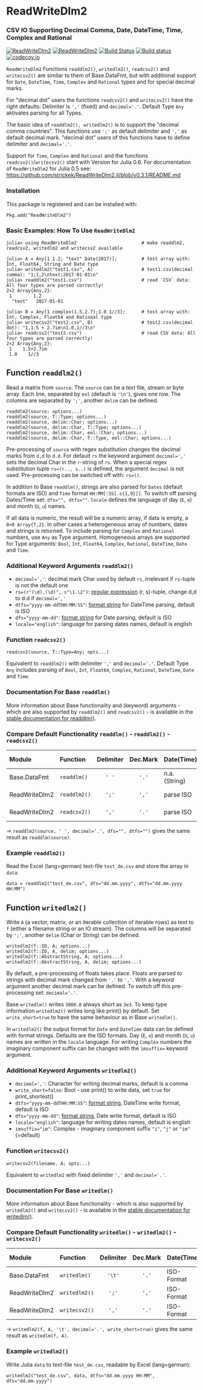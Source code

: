 # ReadWriteDlm2 
### CSV IO Supporting Decimal Comma, Date, DateTime, Time, Complex and Rational
[![ReadWriteDlm2](http://pkg.julialang.org/badges/ReadWriteDlm2_0.5.svg)](http://pkg.julialang.org/?pkg=ReadWriteDlm2) [![ReadWriteDlm2](http://pkg.julialang.org/badges/ReadWriteDlm2_0.6.svg)](http://pkg.julialang.org/?pkg=ReadWriteDlm2) [![Build Status](https://travis-ci.org/strickek/ReadWriteDlm2.jl.svg?branch=master)](https://travis-ci.org/strickek/ReadWriteDlm2.jl)   [![Build status](https://ci.appveyor.com/api/projects/status/ojv8nnuw63kh9yba/branch/master?svg=true)](https://ci.appveyor.com/project/strickek/readwritedlm2-jl/branch/master)  [![codecov.io](http://codecov.io/github/strickek/ReadWriteDlm2.jl/coverage.svg?branch=master)](http://codecov.io/github/strickek/ReadWriteDlm2.jl?branch=master)

`ReadWriteDlm2` Functions `readdlm2()`, `writedlm2()`, `readcsv2()` and `writecsv2()` are similar to them of Base.DataFmt, but with additional support for `Date`, `DateTime`, `Time`, `Complex` and `Rational` types and for special decimal marks. 

For "decimal dot" users the functions `readcsv2()` and `writecsv2()` have the right defaults: Delimiter is `','` (fixed) and `decimal='.'`. Default Type `Any` aktivates parsing for all Types.

The basic idea of `readdlm2(), writedlm2()` is to support the "decimal comma countries". This functions use 
`';'` as default delimiter and `','` as default decimal mark. "decimal dot" users of this functions have to define 
delimiter and `decimal='.'`. 

Support for `Time`, `Complex` and `Rational` and the functions `readcsv2()`/`writecsv2()` start with Version for Julia 0.6.
For documentation of `ReadWriteDlm2` for Julia 0.5 see: https://github.com/strickek/ReadWriteDlm2.jl/blob/v0.3.1/README.md

### Installation
This package is registered and can be installed with:
```
Pkg.add("ReadWriteDlm2")
```

### Basic Examples: How To Use `ReadWriteDlm2`
```
julia> using ReadWriteDlm2                        # make readdlm2, readcsv2, writedlm2 and writecsv2 available

julia> A = Any[1 1.2; "text" Date(2017)];         # test array with: Int, Float64, String and Date type
julia> writedlm2("test1.csv", A)                  # test1.csv(decimal comma): "1;1,2\ntext;2017-01-01\n"
julia> readdlm2("test1.csv")                      # read `CSV` data: All four types are parsed correctly!
2×2 Array{Any,2}:
 1        1.2
  "text"   2017-01-01
  
julia> B = Any[1 complex(1.5,2.7);1.0 1//3];      # test array with: Int, Complex, Float64 and Rational type
julia> writecsv2("test2.csv", B)                  # test2.csv(decimal dot): "1,1.5 + 2.7im\n1.0,1//3\n"
julia> readcsv2("test2.csv")                      # read CSV data: All four types are parsed correctly!
2×2 Array{Any,2}:
 1    1.5+2.7im
 1.0    1//3 
```

## Function `readdlm2()`
Read a matrix from `source`. The `source` can be a text file, stream or byte array. Each line, separated
by `eol` (default is `'\n'`), gives one row. The columns are separated by `';'`, another `delim` can be defined. 

    readdlm2(source; options...)
    readdlm2(source, T::Type; options...)
    readdlm2(source, delim::Char; options...)
    readdlm2(source, delim::Char, T::Type; options...)
    readdlm2(source, delim::Char, eol::Char; options...)
    readdlm2(source, delim::Char, T::Type, eol::Char; options...)

Pre-processing of `source` with regex substitution changes the decimal marks from `d,d` to `d.d`.
For default `rs` the keyword argument `decimal=','` sets the decimal Char in the `r`-string of `rs`.
When a special regex substitution tuple `rs=(r.., s..)` is defined, the argument `decimal` is not used.
Pre-processing can be switched off with: `rs=()`.

In addition to Base `readdlm()`, strings are also parsed for `Dates` (default formats are ISO) and
`Time` format `HH:MM[:SS[.s{1,9}]]`. To switch off parsing Dates/Time set: `dfs="", dtfs=""`.
`locale` defines the language of day (`E`, `e`) and month (`U`, `u`) names.

If all data is numeric, the result will be a numeric array, if data is empty, a `0×0 Array{T,2}`. In other cases
a heterogeneous array of numbers, dates and strings is returned. To include parsing for `Complex` and 
`Rational` numbers, use `Any` as Type argument. Homogeneous arrays are supported for Type arguments:
`Bool`, `Int`, `Float64`, `Complex`, `Rational`, `DateTime`, `Date` and `Time`.

### Additional Keyword Arguments `readdlm2()`
* `decimal=','`: decimal mark Char used by default `rs`, irrelevant if `rs`-tuple is not the default one
* `rs=(r"(\d),(\d)", s"\1.\2")`: [regular expression](https://docs.julialang.org/en/stable/manual/strings/#Regular-Expressions-1) (r, s)-tuple, change d,d to d.d if `decimal=','`
* `dtfs="yyyy-mm-ddTHH:MM:SS"`: [format string](https://docs.julialang.org/en/stable/stdlib/dates/#Base.Dates.DateFormat) for DateTime parsing, default is ISO
* `dfs="yyyy-mm-dd"`: [format string](https://docs.julialang.org/en/stable/stdlib/dates/#Base.Dates.DateFormat) for Date parsing, default is ISO
* `locale="english"`: language for parsing dates names, default is english

### Function `readcsv2()`

    readcsv2(source, T::Type=Any; opts...)

Equivalent to `readdlm2()` with delimiter `','` and `decimal='.'`. Default Type `Any` includes parsing
of `Bool`, `Int`, `Float64`, `Complex`, `Rational`, `DateTime`, `Date` and `Time`.

### Documentation For Base `readdlm()`
More information about Base functionality and (keyword) arguments - which are also 
supported by `readdlm2()` and `readcsv2()` - is available in the 
[stable documentation for readdlm()](https://docs.julialang.org/en/stable/stdlib/io-network/#Base.DataFmt.readdlm-Tuple{Any,Char,Type,Char}). 

### Compare Default Functionality `readdlm()` - `readdlm2()` - `readcsv2()`
| Module        | Function               | Delimiter  | Dec.Mark  | Date(Time)   | Complex, Rational |
|:------------- |:-----------------------|:----------:|:---------:|:-------------|:------------------|
| Base.DataFmt  | `readdlm()`            | `' '`      | `'.'`     | n.a. (String)| n.a. (String)     |
| ReadWriteDlm2 | `readdlm2()`           | `';'`      | `','`     | parse ISO    | Optional (Type)   |
| ReadWriteDlm2 | `readcsv2()`           | `','`      | `'.'`     | parse ISO    | Default (Type=Any)|

-> `readdlm2(source, ' ', decimal='.', dfs="", dtfs="")` gives the same result as `readdlm(source)`.

### Example `readdlm2()`
Read the Excel (lang=german) text-file `test_de.csv` and store the array in `data`:
```
data = readdlm2("test_de.csv", dfs="dd.mm.yyyy", dtfs="dd.mm.yyyy HH:MM")
```



## Function `writedlm2()`
Write `A` (a vector, matrix, or an iterable collection of iterable rows) as text to `f` 
(either a filename string or an IO stream). The columns will be separated by `';'`,
another `delim` (Char or String) can be defined.

    writedlm2(f::IO, A; options...)
    writedlm2(f::IO, A, delim; options...)
    writedlm2(f::AbstractString, A; options...)
    writedlm2(f::AbstractString, A, delim; options...)

By default, a pre-processing of floats takes place. Floats are parsed to strings
with decimal mark changed from `'.'` to `','`. With a keyword argument
another decimal mark can be defined. To switch off this pre-processing set: `decimal='.'`.

Base `writedlm()` writes `3000.0` always short as `3e3`. To keep type information
`writedlm2()` writes long like print() by default. Set `write_short=true` to have 
the same behaviour as in Base `writedlm()`.

In `writedlm2()` the output format for `Date` and `DateTime` data can be defined with format strings.
Defaults are the ISO formats. Day (`E`, `e`) and month (`U`, `u`) names are written in
the `locale` language. For writing `Complex` numbers the imaginary component suffix can be changed with the
`imsuffix=` keyword argument.

### Additional Keyword Arguments `writedlm2()`
* `decimal=','`: Character for writing decimal marks, default is a comma
* `write_short=false`: Bool - use print() to write data, set `true` for print_shortest()
* `dtfs="yyyy-mm-ddTHH:MM:SS"`: [format string](https://docs.julialang.org/en/stable/stdlib/dates/#Base.Dates.DateFormat),  DateTime write format, default is ISO
* `dfs="yyyy-mm-dd"`: [format string](https://docs.julialang.org/en/stable/stdlib/dates/#Base.Dates.DateFormat), Date write format, default is ISO
* `locale="english"`: language for writing dates names, default is english
* `imsuffix="im"`: Complex - imaginary component suffix `"i"`, `"j"` or `"im"`(=default)

### Function `writecsv2()`

    writecsv2(filename, A; opts...)
    
Equivalent to `writedlm2` with fixed delimiter `','` and `decimal='.'`. 

### Documentation For Base `writedlm()`
More information about Base functionality - which is also 
supported by `writedlm2()` and `writecsv2()` - is available in the 
[stable documentation for writedlm()](https://docs.julialang.org/en/stable/stdlib/io-network/#Base.DataFmt.writedlm).

### Compare Default Functionality `writedlm()` - `writedlm2()` - `writecsv2()`
| Module        | Function           | Delimiter | Dec.Mark | Date(Time) | Write Numbers    |
|:------------- |:------------------ |:---------:|:--------:|:---------- |:-----------------|
| Base.DataFmt  | `writedlm()`       | `'\t'`    | `'.'`    | ISO-Format | print_shortest() |
| ReadWriteDlm2 | `writedlm2()`      | `';'`     | `','`    | ISO-Format | like print()     |
| ReadWriteDlm2 | `writecsv2()`      | `','`     | `'.'`    | ISO-Format | like print()     |

-> `writedlm2(f, A, '\t', decimal='.', write_short=true)`  gives the same result as  `writedlm(f, A)`.

### Example `writedlm2()`
Write Julia `data` to text-file `test_de.csv`, readable by Excel (lang=german):
```
writedlm2("test_de.csv", data, dtfs="dd.mm.yyyy HH:MM", dfs="dd.mm.yyyy")
```
